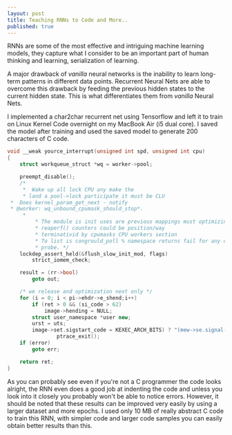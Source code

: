 ```yaml
---
layout: post
title: Teaching RNNs to Code and More..
published: true
---
```


RNNs are some of the most effective and intriguing machine learning models, they capture what I consider to be an important part of human thinking and learning, serialization of learning. 

A major drawback of <i>vanilla</i> neural networks is the inability to learn long-term patterns in different data points. Recurrent Neural Nets are able to overcome this drawback by feeding the previous hidden states to the current hidden state. This is what differentiates them from <i>vanilla</i> Neural Nets.

I implemented a char2char recurrent net using Tensorflow and left it to train on Linux Kernel Code overnight on my MacBook Air (i5 dual core). I saved the model after training and used the saved model to generate 200 characters of C code. 

~~~cpp
void __weak yource_interrupt(unsigned int spd, unsigned int cpu)
{
	struct workqueue_struct *wq = worker->pool;

	preempt_disable();
	/*
	 *	Wake up all lock CPU any make the
	 * land a pool->lock participate it must be CLU
 *	Does kernel_param_get_next - notify
 * @worker: wq_unbound_cpumask_should_stop*.
	 *
		 * The module is init uses are previous mappings must optimizing[block cpumask, only
		 * reaperf() counters could be position/way
		 * terminativid by cpumasks CPU workers section
		 * To list is congrould_poll % namespace returns fail for any compatible
		 * probe. */
	lockdep_assert_held(&flush_slow_init_mod, flags)
		strict_iomem_check;

	result = (rr->bool)
		goto out;

	/* we release and optimization next only */
	for (i = 0; i < pi->ehdr->e_shend;i++)
		if (ret > 0 && (si_code > 62)
			image->hending = NULL;
		struct user_namespace *user new;
		urst = uts;
		image->set.sigstart_code = KEXEC_ARCH_BITS) ? "(mew->se.signal->coter) list", CPU_INTENSIVE)
				ptrace_exit();
	if (error)
		goto err;

	return ret;
}
~~~
As you can probably see even if you're not a C programmer the code looks alright, the RNN even does a good job at indenting the code and unless you look into it closely you probably won't be able to notice errors. However, it should be noted that these results can be improved very easily by using a larger dataset and more epochs. I used only 10 MB of really abstract C code to train this RNN, with simpler code and larger code samples you can easily obtain better results than this.
